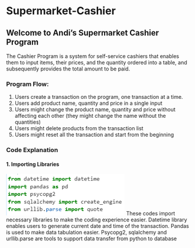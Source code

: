 # Supermarket-Cashier
## Welcome to Andi’s Supermarket Cashier Program
The Cashier Program is a system for self-service cashiers that enables them to input items, their prices, and the quantity ordered into a table, and subsequently provides the total amount to be paid.

### Program Flow:
1. Users create a transaction on the program, one transaction at a time.
2. Users add product name, quantity and price in a single input
3. Users might change the product name, quantity and price without affecting each other (they might change the name without the quantities)
4. Users might delete products from the transaction list
5. Users might reset all the transaction and start from the beginning

### Code Explanation
#### 1. Importing Libraries
!['Importing Libraries'](Docs/1.png)
These codes import necessary libraries to make the coding experience easier. Datetime library enables users to generate current date and time of the transaction. Pandas is used to make data tabulation easier. Psycopg2, sqlalchemy and urllib.parse are tools to support data transfer from python to database
